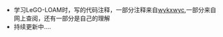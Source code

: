 - 学习LeGO-LOAM时，写的代码注释，一部分注释来自[wykxwyc](https://github.com/wykxwyc/LeGO-LOAM_NOTED.git),一部分来自网上查阅，还有一部分是自己的理解
- 持续更新中....
